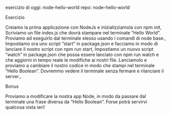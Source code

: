 esercizio di oggi: node-hello-world
repo: node-hello-world

Esercizio

Creiamo la prima applicazione con NodeJs e inizializziamola con npm init,
Scriviamo un file index.js che dovrà stampare nel terminale “Hello World”. Proviamo ad eseguirlo dal terminale stesso usando i comandi di node base.,
Impostiamo ora uno script “start” in package.json e facciamo in modo di lanciare il nostro script con npm run start,
Impostiamo un nuovo script “watch” in package.json che possa essere lanciato con npm run watch e che aggiorni in tempo reale le modifiche ai nostri file. Lanciamolo e proviamo a cambiare il nostro codice in modo che stampi nel terminale “Hello Boolean”. Dovremmo vedere il terminale senza fermare e rilanciare il server.,

Bonus

Proviamo a modificare la nostra app Node, in modo da passare dal terminale una frase diversa da “Hello Boolean”. Forse potrà servirvi qualcosa vista ieri! 